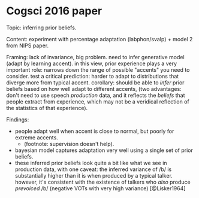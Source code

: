 # Cogsci 2016 paper

Topic: inferring prior beliefs.

Content: experiment with percentage adaptation (labphon/svalp) + model 2 from NIPS paper.

Framing: lack of invariance, big problem. need to infer generative model (adapt by learning accent). in this view, prior experience plays a very important role: narrows down the range of possible "accents" you need to consider. test a critical prediction: harder to adapt to distributions that diverge more from typical accent. corollary: should be able to _infer_ prior beliefs based on how well adapt to different accents, (two advantages: don't need to use speech _production_ data, and it reflects the _beliefs_ that people extract from experience, which may not be a veridical reflection of the statistics of that experience).

Findings: 
* people adapt well when accent is close to normal, but poorly for extreme accents. 
    * (footnote: supervision doesn't help).  
* bayesian model captures adaptation very well using a single set of prior beliefs. 
* these inferred prior beliefs look quite a bit like what we see in production data, with one caveat: the inferred variance of /b/ is substantially higher than it is when produced by a typical talker. however, it's consistent with the existence of talkers who _also_ produce _prevoiced_ /b/ (negative VOTs with very high variance) [@Lisker1964]
